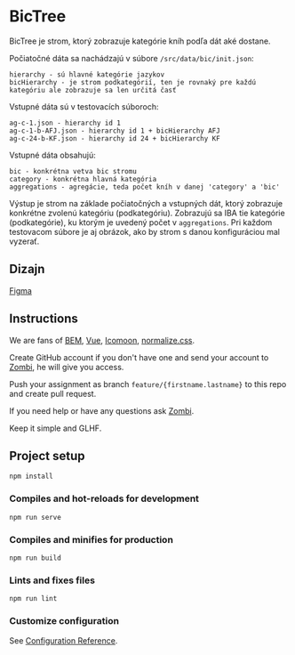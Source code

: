 # BicTree

BicTree je strom, ktorý zobrazuje kategórie kníh podľa dát aké dostane. 

Počiatočné dáta sa nachádzajú v súbore `/src/data/bic/init.json`:
```
hierarchy - sú hlavné kategórie jazykov
bicHierarchy - je strom podkategórií, ten je rovnaký pre každú kategóriu ale zobrazuje sa len určitá časť
```

Vstupné dáta sú v testovacích súboroch: 
```
ag-c-1.json - hierarchy id 1
ag-c-1-b-AFJ.json - hierarchy id 1 + bicHierarchy AFJ
ag-c-24-b-KF.json - hierarchy id 24 + bicHierarchy KF
```

Vstupné dáta obsahujú:
```
bic - konkrétna vetva bic stromu
category - konkrétna hlavná kategória
aggregations - agregácie, teda počet kníh v danej 'category' a 'bic'
```

Výstup je strom na základe počiatočných a vstupných dát, ktorý zobrazuje konkrétne zvolenú kategóriu (podkategóriu).
Zobrazujú sa IBA tie kategórie (podkategórie), ku ktorým je uvedený počet v `aggregations`.
Pri každom testovacom súbore je aj obrázok, ako by strom s danou konfiguráciou mal vyzerať.

## Dizajn
[Figma](https://www.figma.com/file/P6wtaoHANCH1LQw4jGH4f0/Zadanie)

## Instructions
We are fans of [BEM](http://getbem.com/), [Vue](https://vuejs.org/v2/style-guide/),
[Icomoon](https://icomoon.io/app/#/select), [normalize.css](https://github.com/necolas/normalize.css/).

Create GitHub account if you don't have one and send your account to [Zombi](mailto:tomas.zamba@odyzeo.com), he will give you access.

Push your assignment as branch `feature/{firstname.lastname}` to this repo and create pull request.

If you need help or have any questions ask [Zombi](mailto:tomas.zamba@odyzeo.com).

Keep it simple and GLHF.

## Project setup
```
npm install
```

### Compiles and hot-reloads for development
```
npm run serve
```

### Compiles and minifies for production
```
npm run build
```

### Lints and fixes files
```
npm run lint
```

### Customize configuration
See [Configuration Reference](https://cli.vuejs.org/config/).
